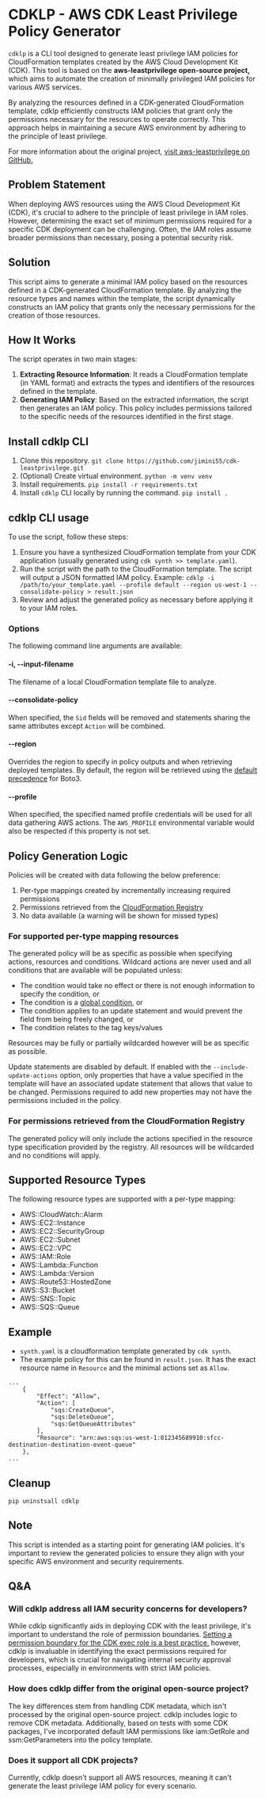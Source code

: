 # CDKLP - AWS CDK Least Privilege Policy Generator
`cdklp` is a CLI tool designed to generate least privilege IAM policies for CloudFormation templates created by the AWS Cloud Development Kit (CDK). This tool is based on the **aws-leastprivilege open-source project,** which aims to automate the creation of minimally privileged IAM policies for various AWS services.

By analyzing the resources defined in a CDK-generated CloudFormation template, cdklp efficiently constructs IAM policies that grant only the permissions necessary for the resources to operate correctly. This approach helps in maintaining a secure AWS environment by adhering to the principle of least privilege.

For more information about the original project, [visit aws-leastprivilege on GitHub.](https://github.com/iann0036/aws-leastprivilege)

## Problem Statement

When deploying AWS resources using the AWS Cloud Development Kit (CDK), it's crucial to adhere to the principle of least privilege in IAM roles. However, determining the exact set of minimum permissions required for a specific CDK deployment can be challenging. Often, the IAM roles assume broader permissions than necessary, posing a potential security risk.

## Solution

This script aims to generate a minimal IAM policy based on the resources defined in a CDK-generated CloudFormation template. By analyzing the resource types and names within the template, the script dynamically constructs an IAM policy that grants only the necessary permissions for the creation of those resources.

## How It Works

The script operates in two main stages:

1. **Extracting Resource Information**: It reads a CloudFormation template (in YAML format) and extracts the types and identifiers of the resources defined in the template.
2. **Generating IAM Policy**: Based on the extracted information, the script then generates an IAM policy. This policy includes permissions tailored to the specific needs of the resources identified in the first stage.

## Install cdklp CLI
1. Clone this repository.
   `git clone https://github.com/jimini55/cdk-leastprivilege.git` 
2. (Optional) Create virtual environment.
   `python -m venv venv`
3. Install requirements.
   `pip install -r requirements.txt`
4. Install `cdklp` CLI locally by running the command.
   `pip install .`


## cdklp CLI usage
To use the script, follow these steps:

1. Ensure you have a synthesized CloudFormation template from your CDK application (usually generated using `cdk synth >> template.yaml`).
2. Run the script with the path to the CloudFormation template. The script will output a JSON formatted IAM policy. Example:
   `cdklp -i /path/to/your_template.yaml --profile default --region us-west-1 --consolidate-policy > result.json`
3. Review and adjust the generated policy as necessary before applying it to your IAM roles.

### Options

The following command line arguments are available:

#### -i, --input-filename <filename>

The filename of a local CloudFormation template file to analyze. 


#### --consolidate-policy

When specified, the `Sid` fields will be removed and statements sharing the same attributes except `Action` will be combined.

#### --region <name>

Overrides the region to specify in policy outputs and when retrieving deployed templates. By default, the region will be retrieved using the [default precedence](https://boto3.amazonaws.com/v1/documentation/api/latest/guide/configuration.html#configuring-credentials) for Boto3.

#### --profile <name>

When specified, the specified named profile credentials will be used for all data gathering AWS actions. The `AWS_PROFILE` environmental variable would also be respected if this property is not set.



## Policy Generation Logic

Policies will be created with data following the below preference:
1. Per-type mappings created by incrementally increasing required permissions
2. Permissions retrieved from the [CloudFormation Registry](https://docs.aws.amazon.com/AWSCloudFormation/latest/UserGuide/registry.html)
3. No data available (a warning will be shown for missed types)

### For supported per-type mapping resources

The generated policy will be as specific as possible when specifying actions, resources and conditions. Wildcard actions are never used and all conditions that are available will be populated unless:

* The condition would take no effect or there is not enough information to specify the condition, or
* The condition is a [global condition](https://docs.aws.amazon.com/IAM/latest/UserGuide/reference_policies_condition-keys.html), or
* The condition applies to an update statement and would prevent the field from being freely changed, or
* The condition relates to the tag keys/values

Resources may be fully or partially wildcarded however will be as specific as possible.

Update statements are disabled by default. If enabled with the `--include-update-actions` option, only properties that have a value specified in the template will have an associated update statement that allows that value to be changed. Permissions required to add new properties may not have the permissions included in the policy.

### For permissions retrieved from the CloudFormation Registry

The generated policy will only include the actions specified in the resource type specification provided by the registry. All resources will be wildcarded and no conditions will apply.

## Supported Resource Types

The following resource types are supported with a per-type mapping:

* AWS::CloudWatch::Alarm
* AWS::EC2::Instance
* AWS::EC2::SecurityGroup
* AWS::EC2::Subnet
* AWS::EC2::VPC
* AWS::IAM::Role
* AWS::Lambda::Function
* AWS::Lambda::Version
* AWS::Route53::HostedZone
* AWS::S3::Bucket
* AWS::SNS::Topic
* AWS::SQS::Queue

## Example
- `synth.yaml` is a cloudformation template generated by `cdk synth`.
- The example policy for this can be found in `result.json`. It has the exact resource name in `Resource` and the minimal actions set as `Allow`.
  
```
...
    {
        "Effect": "Allow",
        "Action": [
            "sqs:CreateQueue",
            "sqs:DeleteQueue",
            "sqs:GetQueueAttributes"
        ],
        "Resource": "arn:aws:sqs:us-west-1:012345689910:sfcc-destination-destination-event-queue"
    },
...
```

## Cleanup
`pip uninstsall cdklp`

## Note

This script is intended as a starting point for generating IAM policies. It's important to review the generated policies to ensure they align with your specific AWS environment and security requirements.

## Q&A

### Will cdklp address all IAM security concerns for developers?

While cdklp significantly aids in deploying CDK with the least privilege, it's important to understand the role of permission boundaries. [Setting a permission boundary for the CDK exec role is a best practice,](https://aws.amazon.com/blogs/devops/secure-cdk-deployments-with-iam-permission-boundaries/) however, cdklp is invaluable in identifying the exact permissions required for developers, which is crucial for navigating internal security approval processes, especially in environments with strict IAM policies.

### How does cdklp differ from the original open-source project?

The key differences stem from handling CDK metadata, which isn't processed by the original open-source project. cdklp includes logic to remove CDK metadata. Additionally, based on tests with some CDK packages, I've incorporated default IAM permissions like iam:GetRole and ssm:GetParameters into the policy template. 

### Does it support all CDK projects?

Currently, cdklp doesn't support all AWS resources, meaning it can't generate the least privilege IAM policy for every scenario. 